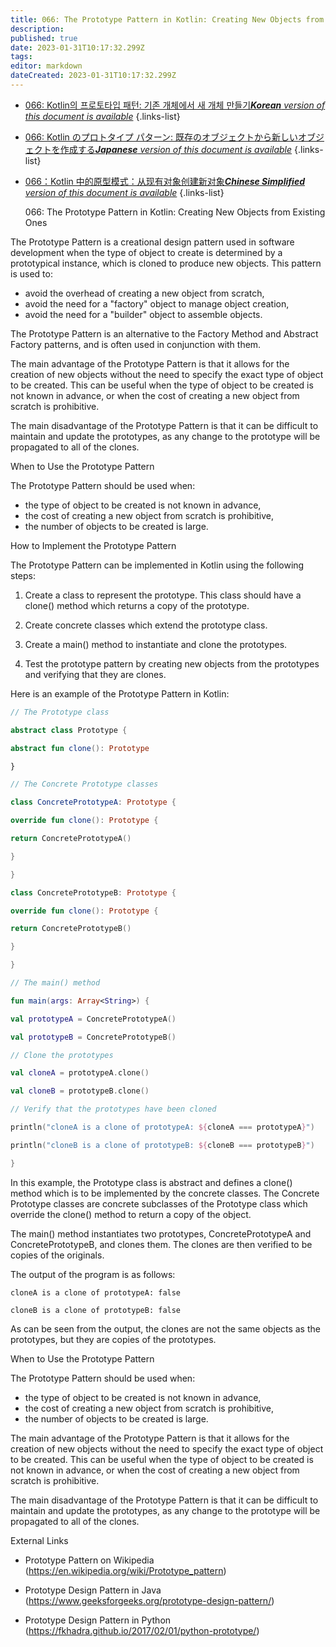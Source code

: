 ```yaml
---
title: 066: The Prototype Pattern in Kotlin: Creating New Objects from Existing Ones
description: 
published: true
date: 2023-01-31T10:17:32.299Z
tags: 
editor: markdown
dateCreated: 2023-01-31T10:17:32.299Z
---
```


- [066: Kotlin의 프로토타입 패턴: 기존 개체에서 새 개체 만들기***Korean** version of this document is available*](/ko/Knowledge-base/Kotlin/Learning/066-the-prototype-pattern-in-kotlin-creating-new-objects-from-existing-ones)
{.links-list}
- [066: Kotlin のプロトタイプ パターン: 既存のオブジェクトから新しいオブジェクトを作成する***Japanese** version of this document is available*](/ja/Knowledge-base/Kotlin/Learning/066-the-prototype-pattern-in-kotlin-creating-new-objects-from-existing-ones)
{.links-list}
- [066：Kotlin 中的原型模式：从现有对象创建新对象***Chinese Simplified** version of this document is available*](/zh/Knowledge-base/Kotlin/Learning/066-the-prototype-pattern-in-kotlin-creating-new-objects-from-existing-ones)
{.links-list}


  066: The Prototype Pattern in Kotlin: Creating New Objects from Existing Ones

The Prototype Pattern is a creational design pattern used in software development when the type of object to create is determined by a prototypical instance, which is cloned to produce new objects. This pattern is used to:

- avoid the overhead of creating a new object from scratch,
- avoid the need for a "factory" object to manage object creation,
- avoid the need for a "builder" object to assemble objects.

The Prototype Pattern is an alternative to the Factory Method and Abstract Factory patterns, and is often used in conjunction with them.

The main advantage of the Prototype Pattern is that it allows for the creation of new objects without the need to specify the exact type of object to be created. This can be useful when the type of object to be created is not known in advance, or when the cost of creating a new object from scratch is prohibitive.

The main disadvantage of the Prototype Pattern is that it can be difficult to maintain and update the prototypes, as any change to the prototype will be propagated to all of the clones.

When to Use the Prototype Pattern

The Prototype Pattern should be used when:

- the type of object to be created is not known in advance,
- the cost of creating a new object from scratch is prohibitive,
- the number of objects to be created is large.

How to Implement the Prototype Pattern

The Prototype Pattern can be implemented in Kotlin using the following steps:

1. Create a class to represent the prototype. This class should have a clone() method which returns a copy of the prototype.

2. Create concrete classes which extend the prototype class.

3. Create a main() method to instantiate and clone the prototypes.

4. Test the prototype pattern by creating new objects from the prototypes and verifying that they are clones.

Here is an example of the Prototype Pattern in Kotlin:

```kotlin
// The Prototype class

abstract class Prototype {

abstract fun clone(): Prototype

}

// The Concrete Prototype classes

class ConcretePrototypeA: Prototype {

override fun clone(): Prototype {

return ConcretePrototypeA()

}

}

class ConcretePrototypeB: Prototype {

override fun clone(): Prototype {

return ConcretePrototypeB()

}

}

// The main() method

fun main(args: Array<String>) {

val prototypeA = ConcretePrototypeA()

val prototypeB = ConcretePrototypeB()

// Clone the prototypes

val cloneA = prototypeA.clone()

val cloneB = prototypeB.clone()

// Verify that the prototypes have been cloned

println("cloneA is a clone of prototypeA: ${cloneA === prototypeA}")

println("cloneB is a clone of prototypeB: ${cloneB === prototypeB}")

}
```

In this example, the Prototype class is abstract and defines a clone() method which is to be implemented by the concrete classes. The Concrete Prototype classes are concrete subclasses of the Prototype class which override the clone() method to return a copy of the object.

The main() method instantiates two prototypes, ConcretePrototypeA and ConcretePrototypeB, and clones them. The clones are then verified to be copies of the originals.

The output of the program is as follows:

```
cloneA is a clone of prototypeA: false

cloneB is a clone of prototypeB: false
```

As can be seen from the output, the clones are not the same objects as the prototypes, but they are copies of the prototypes.

When to Use the Prototype Pattern

The Prototype Pattern should be used when:

- the type of object to be created is not known in advance,
- the cost of creating a new object from scratch is prohibitive,
- the number of objects to be created is large.

The main advantage of the Prototype Pattern is that it allows for the creation of new objects without the need to specify the exact type of object to be created. This can be useful when the type of object to be created is not known in advance, or when the cost of creating a new object from scratch is prohibitive.

The main disadvantage of the Prototype Pattern is that it can be difficult to maintain and update the prototypes, as any change to the prototype will be propagated to all of the clones.

External Links

- Prototype Pattern on Wikipedia (https://en.wikipedia.org/wiki/Prototype_pattern)

- Prototype Design Pattern in Java (https://www.geeksforgeeks.org/prototype-design-pattern/)

- Prototype Design Pattern in Python (https://fkhadra.github.io/2017/02/01/python-prototype/)